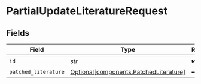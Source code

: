 # PartialUpdateLiteratureRequest


## Fields

| Field                                                                                  | Type                                                                                   | Required                                                                               | Description                                                                            |
| -------------------------------------------------------------------------------------- | -------------------------------------------------------------------------------------- | -------------------------------------------------------------------------------------- | -------------------------------------------------------------------------------------- |
| `id`                                                                                   | *str*                                                                                  | :heavy_check_mark:                                                                     | N/A                                                                                    |
| `patched_literature`                                                                   | [Optional[components.PatchedLiterature]](../../models/components/patchedliterature.md) | :heavy_minus_sign:                                                                     | N/A                                                                                    |
